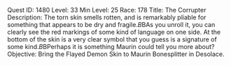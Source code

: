 Quest ID: 1480
Level: 33
Min Level: 25
Race: 178
Title: The Corrupter
Description: The torn skin smells rotten, and is remarkably pliable for something that appears to be dry and fragile.$B$BAs you unroll it, you can clearly see the red markings of some kind of language on one side. At the bottom of the skin is a very clear symbol that you guess is a signature of some kind.$B$BPerhaps it is something Maurin could tell you more about?
Objective: Bring the Flayed Demon Skin to Maurin Bonesplitter in Desolace.
